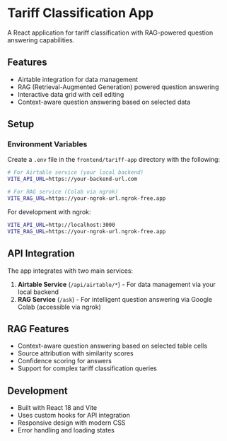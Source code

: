 # Tariff Classification App

A React application for tariff classification with RAG-powered question answering capabilities.

## Features

- Airtable integration for data management
- RAG (Retrieval-Augmented Generation) powered question answering
- Interactive data grid with cell editing
- Context-aware question answering based on selected data

## Setup

### Environment Variables

Create a `.env` file in the `frontend/tariff-app` directory with the following:

```bash
# For Airtable service (your local backend)
VITE_API_URL=https://your-backend-url.com

# For RAG service (Colab via ngrok)
VITE_RAG_URL=https://your-ngrok-url.ngrok-free.app
```

For development with ngrok:

```bash
VITE_API_URL=http://localhost:3000
VITE_RAG_URL=https://your-ngrok-url.ngrok-free.app
```

## API Integration

The app integrates with two main services:

1. **Airtable Service** (`/api/airtable/*`) - For data management via your local backend
2. **RAG Service** (`/ask`) - For intelligent question answering via Google Colab (accessible via ngrok)

## RAG Features

- Context-aware question answering based on selected table cells
- Source attribution with similarity scores
- Confidence scoring for answers
- Support for complex tariff classification queries

## Development

- Built with React 18 and Vite
- Uses custom hooks for API integration
- Responsive design with modern CSS
- Error handling and loading states
